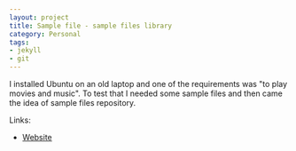 ```yaml
---
layout: project
title: Sample file - sample files library
category: Personal
tags: 
- jekyll
- git
---
```


I installed Ubuntu on an old laptop and one of the requirements was "to play movies and music". To test that I needed some sample files and then came the idea of sample files repository.

Links:

- [Website](http://sample-file.bazadanni.com)

